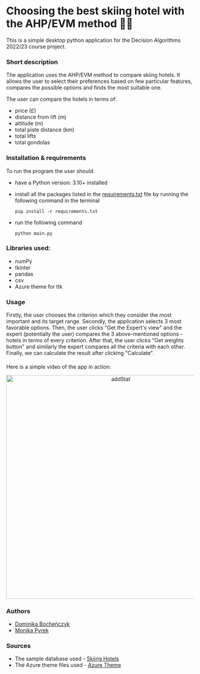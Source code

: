 # Choosing the best skiing hotel with the AHP/EVM method 🏂🏼

This is a simple desktop python application for the Decision Algorithms 2022/23 course project. 

### Short description

The application uses the AHP/EVM method to compare skiing hotels. It allows the user to select their preferences based on few particular features, compares the possible options and finds the most suitable one.

The user can compare the hotels in terms of:
- price (£)
- distance from lift (m)
- altitude (m)
- total piste distance (km)
- total lifts
- total gondolas

### Installation & requirements
To run the program the user should:

- have a Python version: 3.10+ installed
- install all the packages listed in the [requirements.txt](https://github.com/mpyrek/MiAPD/blob/main/requirements.txt) file by running the following command in the terminal
    
    `pip install -r requirements.txt`
    
- run the following command
    
    `python main.py`

### Libraries used:
- numPy
- tkinter
- pandas
- csv
- Azure theme for ttk

### Usage
Firstly, the user chooses the criterion which they consider the most important and its target range. Secondly, the application 
selects 3 most favorable options. Then, the user clicks "Get the Expert's view" and the expert (potentially the user) compares the 3 above-mentioned options - hotels in terms of every criterion. After that, the user clicks "Get weights button" and similarly the expert compares all the criteria with each other. Finally, we can calculate the result after clicking "Calculate". 

####
Here is a simple video of the app in action:
<p align="center">
  <img src="./app.gif" alt="addStat" wifth = "900" height = "600"/>
  </br>
</p>


### Authors

- [Dominika Bocheńczyk](https://github.com/domkvv)
- [Monika Pyrek](https://github.com/mpyrek)

### Sources

- The sample database used - [Skiing Hotels](https://www.kaggle.com/datasets/jacklacey/skiing-hotels)
- The Azure theme files used - [Azure Theme](https://github.com/rdbende/Azure-ttk-theme)
